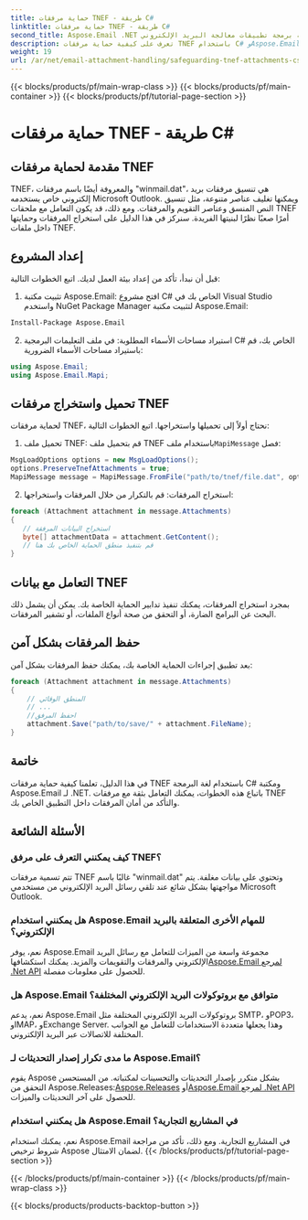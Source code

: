 ```yaml
---
title: حماية مرفقات TNEF - طريقة C#
linktitle: حماية مرفقات TNEF - طريقة C#
second_title: Aspose.Email .NET واجهة برمجة تطبيقات معالجة البريد الإلكتروني
description: تعرف على كيفية حماية مرفقات TNEF باستخدام C# وAspose.Email لـ .NET. دليل خطوة بخطوة مع كود المصدر متضمن.
weight: 19
url: /ar/net/email-attachment-handling/safeguarding-tnef-attachments-csharp-method/
---
```


{{< blocks/products/pf/main-wrap-class >}}
{{< blocks/products/pf/main-container >}}
{{< blocks/products/pf/tutorial-page-section >}}

# حماية مرفقات TNEF - طريقة C#


## مقدمة لحماية مرفقات TNEF

TNEF، والمعروفة أيضًا باسم مرفقات "winmail.dat"، هي تنسيق مرفقات بريد إلكتروني خاص يستخدمه Microsoft Outlook. ويمكنها تغليف عناصر متنوعة، مثل تنسيق النص المنسق وعناصر التقويم والمرفقات. ومع ذلك، قد يكون التعامل مع ملحقات TNEF أمرًا صعبًا نظرًا لبنيتها الفريدة. سنركز في هذا الدليل على استخراج المرفقات وحمايتها داخل ملفات TNEF.

## إعداد المشروع

قبل أن نبدأ، تأكد من إعداد بيئة العمل لديك. اتبع الخطوات التالية:

1. تثبيت مكتبة Aspose.Email: افتح مشروع C# الخاص بك في Visual Studio واستخدم NuGet Package Manager لتثبيت مكتبة Aspose.Email:

```bash
Install-Package Aspose.Email
```

2. استيراد مساحات الأسماء المطلوبة: في ملف التعليمات البرمجية C# الخاص بك، قم باستيراد مساحات الأسماء الضرورية:

```csharp
using Aspose.Email;
using Aspose.Email.Mapi;
```

## تحميل واستخراج مرفقات TNEF

لحماية مرفقات TNEF، نحتاج أولاً إلى تحميلها واستخراجها. اتبع الخطوات التالية:

1.  تحميل ملف TNEF: قم بتحميل ملف TNEF باستخدام ملف`MapiMessage` فصل:

```csharp
MsgLoadOptions options = new MsgLoadOptions();
options.PreserveTnefAttachments = true;
MapiMessage message = MapiMessage.FromFile("path/to/tnef/file.dat", options);
```

2. استخراج المرفقات: قم بالتكرار من خلال المرفقات واستخراجها:

```csharp
foreach (Attachment attachment in message.Attachments)
{
   // استخراج البيانات المرفقة
   byte[] attachmentData = attachment.GetContent();
   // قم بتنفيذ منطق الحماية الخاص بك هنا
}
```

## التعامل مع بيانات TNEF

بمجرد استخراج المرفقات، يمكنك تنفيذ تدابير الحماية الخاصة بك. يمكن أن يشمل ذلك البحث عن البرامج الضارة، أو التحقق من صحة أنواع الملفات، أو تشفير المرفقات.

## حفظ المرفقات بشكل آمن

بعد تطبيق إجراءات الحماية الخاصة بك، يمكنك حفظ المرفقات بشكل آمن:

```csharp
foreach (Attachment attachment in message.Attachments)
{
    // المنطق الوقائي
    // ...
    //احفظ المرفق
    attachment.Save("path/to/save/" + attachment.FileName);
}
```

## خاتمة

في هذا الدليل، تعلمنا كيفية حماية مرفقات TNEF باستخدام لغة البرمجة C# ومكتبة Aspose.Email لـ .NET. باتباع هذه الخطوات، يمكنك التعامل بثقة مع مرفقات TNEF والتأكد من أمان المرفقات داخل التطبيق الخاص بك.

## الأسئلة الشائعة

### كيف يمكنني التعرف على مرفق TNEF؟

تتم تسمية مرفقات TNEF غالبًا باسم "winmail.dat" وتحتوي على بيانات مغلفة. يتم مواجهتها بشكل شائع عند تلقي رسائل البريد الإلكتروني من مستخدمي Microsoft Outlook.

### هل يمكنني استخدام Aspose.Email للمهام الأخرى المتعلقة بالبريد الإلكتروني؟

 نعم، يوفر Aspose.Email مجموعة واسعة من الميزات للتعامل مع رسائل البريد الإلكتروني والمرفقات والتقويمات والمزيد. يمكنك استكشافها[Aspose.Email لمرجع .Net API](https://reference.aspose.com/email/net) للحصول على معلومات مفصلة.

### هل Aspose.Email متوافق مع بروتوكولات البريد الإلكتروني المختلفة؟

نعم، يدعم Aspose.Email بروتوكولات البريد الإلكتروني المختلفة مثل SMTP، وPOP3، وIMAP، وExchange Server. وهذا يجعلها متعددة الاستخدامات للتعامل مع الجوانب المختلفة للاتصالات عبر البريد الإلكتروني.

### ما مدى تكرار إصدار التحديثات لـ Aspose.Email؟

يقوم Aspose بشكل متكرر بإصدار التحديثات والتحسينات لمكتباته. من المستحسن التحقق من Aspose.Releases:[Aspose.Releases](https://releases.aspose.com/email/net/) أو[Aspose.Email لمرجع .Net API](https://reference.aspose.com/email/net) للحصول على آخر التحديثات والميزات.

### هل يمكنني استخدام Aspose.Email في المشاريع التجارية؟

نعم، يمكنك استخدام Aspose.Email في المشاريع التجارية. ومع ذلك، تأكد من مراجعة شروط ترخيص Aspose لضمان الامتثال.
{{< /blocks/products/pf/tutorial-page-section >}}

{{< /blocks/products/pf/main-container >}}
{{< /blocks/products/pf/main-wrap-class >}}

{{< blocks/products/products-backtop-button >}}
